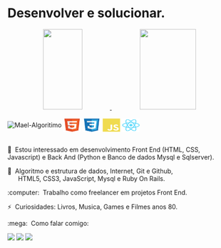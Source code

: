<h1>Desenvolver e solucionar.</h1>
<div align="center">
  <a href="https://github.com/maelalves">
  <img height="180em" width="42%" src="https://github-readme-stats.vercel.app/api?username=maelalves&show_icons=true&theme=algolia&include_all_commits=true&count_private=true"/>
   
  <img height="180em" width="50%" src="https://github-readme-stats.vercel.app/api/top-langs/?username=maelalves&layout=compact&langs_count=7&theme=algolia"/>
 </a>
 <br>
</div>
<div style="display: inline_block"><br>
 <img align="center" alt="Mael-Algoritimo" height="30" width="40" src="https://cdn.jsdelivr.net/gh/devicons/devicon/icons/thealgorithms/thealgorithms-original.svg"/>
  <img align="center" alt="Mael-HTML" height="30" width="40" src="https://raw.githubusercontent.com/devicons/devicon/master/icons/html5/html5-original.svg">
  <img align="center" alt="Mael-CSS" height="30" width="40" src="https://raw.githubusercontent.com/devicons/devicon/master/icons/css3/css3-original.svg">
  <img align="center" alt="Rafa-Js" height="30" width="40" src="https://raw.githubusercontent.com/devicons/devicon/master/icons/javascript/javascript-plain.svg">
  <img align="center" alt="Mael-React" height="30" width="40" src="https://raw.githubusercontent.com/devicons/devicon/master/icons/react/react-original.svg">
</div>
<br>
<p>
👀 &nbsp;Estou interessado em desenvolvimento Front End (HTML, CSS, Javascript) e Back And (Python e Banco de dados Mysql e Sqlserver).
<br>
<p>
  🌱 &nbsp;Algoritmo e estrutura de dados, Internet, Git e Github,
  <br> &nbsp; &nbsp; &nbsp;  HTML5, CSS3, JavaScript, Mysql e Ruby On Rails.
<br>
 <p>
:computer: &nbsp;Trabalho como freelancer em projetos Front End.
<br>
<p>
⚡ &nbsp;Curiosidades: Livros, Musica, Games e Filmes anos 80.
<br>
<p>
:mega: &nbsp;Como falar comigo:
<br>
<div> 
  <a href="https://instagram.com/maelalves_dev" target="_blank">
   <img src="https://img.shields.io/badge/-Instagram-%23E4405F?style=for-the-badge&logo=instagram&logoColor=white" target="_blank"></a>

 <a href="https://discord.gg/Wbm2hu8G" target="_blank">
   <img src="https://img.shields.io/badge/Discord-7289DA?style=for-the-badge&logo=discord&logoColor=white" target="_blank"></a> 

  <a href = "mailto:alves.frontend@gmail.com">
    <img src="https://img.shields.io/badge/-Gmail-%23333?style=for-the-badge&logo=gmail&logoColor=white" target="_blank"></a>
</div>
